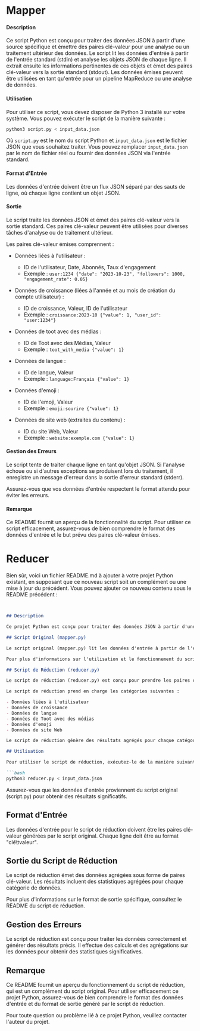 # Mapper

#### Description

Ce script Python est conçu pour traiter des données JSON à partir d'une source spécifique et émettre des paires clé-valeur pour une analyse ou un traitement ultérieur des données. Le script lit les données d'entrée à partir de l'entrée standard (stdin) et analyse les objets JSON de chaque ligne. Il extrait ensuite les informations pertinentes de ces objets et émet des paires clé-valeur vers la sortie standard (stdout). Les données émises peuvent être utilisées en tant qu'entrée pour un pipeline MapReduce ou une analyse de données.

#### Utilisation

Pour utiliser ce script, vous devez disposer de Python 3 installé sur votre système. Vous pouvez exécuter le script de la manière suivante :

```bash
python3 script.py < input_data.json
```

Où `script.py` est le nom du script Python et `input_data.json` est le fichier JSON que vous souhaitez traiter. Vous pouvez remplacer `input_data.json` par le nom de fichier réel ou fournir des données JSON via l'entrée standard.

#### Format d'Entrée

Les données d'entrée doivent être un flux JSON séparé par des sauts de ligne, où chaque ligne contient un objet JSON.

#### Sortie

Le script traite les données JSON et émet des paires clé-valeur vers la sortie standard. Ces paires clé-valeur peuvent être utilisées pour diverses tâches d'analyse ou de traitement ultérieur.

Les paires clé-valeur émises comprennent :

- Données liées à l'utilisateur :
  - ID de l'utilisateur, Date, Abonnés, Taux d'engagement
  - Exemple : `user:1234 {"date": "2023-10-23", "followers": 1000, "engagement_rate": 0.05}`

- Données de croissance (liées à l'année et au mois de création du compte utilisateur) :
  - ID de croissance, Valeur, ID de l'utilisateur
  - Exemple : `croissance:2023-10 {"value": 1, "user_id": "user:1234"}`

- Données de toot avec des médias :
  - ID de Toot avec des Médias, Valeur
  - Exemple : `toot_with_media {"value": 1}`

- Données de langue :
  - ID de langue, Valeur
  - Exemple : `language:Français {"value": 1}`

- Données d'emoji :
  - ID de l'emoji, Valeur
  - Exemple : `emoji:sourire {"value": 1}`

- Données de site web (extraites du contenu) :
  - ID du site Web, Valeur
  - Exemple : `website:exemple.com {"value": 1}`

#### Gestion des Erreurs

Le script tente de traiter chaque ligne en tant qu'objet JSON. Si l'analyse échoue ou si d'autres exceptions se produisent lors du traitement, il enregistre un message d'erreur dans la sortie d'erreur standard (stderr).

Assurez-vous que vos données d'entrée respectent le format attendu pour éviter les erreurs.

#### Remarque

Ce README fournit un aperçu de la fonctionnalité du script. Pour utiliser ce script efficacement, assurez-vous de bien comprendre le format des données d'entrée et le but prévu des paires clé-valeur émises.





# Reducer
Bien sûr, voici un fichier README.md à ajouter à votre projet Python existant, en supposant que ce nouveau script soit un complément ou une mise à jour du précédent. Vous pouvez ajouter ce nouveau contenu sous le README précédent :

```markdown


## Description

Ce projet Python est conçu pour traiter des données JSON à partir d'une source spécifique et émettre des paires clé-valeur pour une analyse ou un traitement ultérieur des données. Il se compose de deux scripts Python, le premier étant le script original (script.py) et le second étant un script de réduction (reducer.py).

## Script Original (mapper.py)

Le script original (mapper.py) lit les données d'entrée à partir de l'entrée standard (stdin) et analyse les objets JSON de chaque ligne. Il extrait ensuite les informations pertinentes de ces objets et émet des paires clé-valeur vers la sortie standard (stdout). Les données émises peuvent être utilisées en tant qu'entrée pour un pipeline MapReduce ou une analyse de données.

Pour plus d'informations sur l'utilisation et le fonctionnement du script original, consultez le README du script d'origine.

## Script de Réduction (reducer.py)

Le script de réduction (reducer.py) est conçu pour prendre les paires clé-valeur générées par le script original et effectuer des agrégations et des calculs supplémentaires. Il regroupe les données en fonction de clés spécifiques et calcule des statistiques telles que la moyenne du taux d'engagement des utilisateurs et le nombre d'occurrences de différents événements.

Le script de réduction prend en charge les catégories suivantes :

- Données liées à l'utilisateur
- Données de croissance
- Données de langue
- Données de Toot avec des médias
- Données d'emoji
- Données de site Web

Le script de réduction génère des résultats agrégés pour chaque catégorie et les émet vers la sortie standard.

## Utilisation

Pour utiliser le script de réduction, exécutez-le de la manière suivante :

```bash
python3 reducer.py < input_data.json
```

Assurez-vous que les données d'entrée proviennent du script original (script.py) pour obtenir des résultats significatifs.

## Format d'Entrée

Les données d'entrée pour le script de réduction doivent être les paires clé-valeur générées par le script original. Chaque ligne doit être au format "clé\tvaleur".

## Sortie du Script de Réduction

Le script de réduction émet des données agrégées sous forme de paires clé-valeur. Les résultats incluent des statistiques agrégées pour chaque catégorie de données.

Pour plus d'informations sur le format de sortie spécifique, consultez le README du script de réduction.

## Gestion des Erreurs

Le script de réduction est conçu pour traiter les données correctement et générer des résultats précis. Il effectue des calculs et des agrégations sur les données pour obtenir des statistiques significatives.

## Remarque

Ce README fournit un aperçu du fonctionnement du script de réduction, qui est un complément du script original. Pour utiliser efficacement ce projet Python, assurez-vous de bien comprendre le format des données d'entrée et du format de sortie généré par le script de réduction.

Pour toute question ou problème lié à ce projet Python, veuillez contacter l'auteur du projet.

